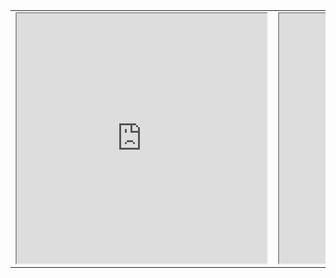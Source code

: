 <table>
<tr>
<td width="50%">
<iframe width="400" height="400"
        src="https://root.cern/js/latest/demo/demo.htm?addr=https://ribf.riken.jp/~phong/onlinefiles/halflives.json&opt=colz;logz;nostat?monitoring=1000">
</iframe>
</td>
<td width="50%">
<iframe width="400" height="400"
        src="https://root.cern/js/latest/demo/demo.htm?addr=https://ribf.riken.jp/~phong/onlinefiles/halflives.json&opt=colz;logz;nostat?monitoring=1000">
</iframe>
</td>
</tr>
</table>
